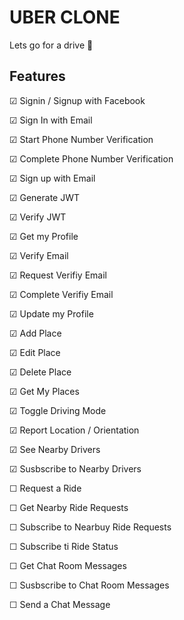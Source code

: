 # UBER CLONE
Lets go for a drive 🚗

## Features


&#9745;  Signin / Signup with Facebook

&#9745;  Sign In with Email

&#9745;  Start Phone Number Verification

&#9745;  Complete Phone Number Verification

&#9745; Sign up with Email

&#9745; Generate JWT

&#9745; Verify JWT

&#9745; Get my Profile

&#9745; Verify Email

&#9745; Request Verifiy Email

&#9745; Complete Verifiy Email

&#9745; Update my Profile

&#9745; Add Place

&#9745; Edit Place

&#9745; Delete Place

&#9745; Get My Places

&#9745; Toggle Driving Mode

&#9745; Report Location / Orientation

&#9745; See Nearby Drivers

&#9745; Susbscribe to Nearby Drivers

&#9744; Request a Ride

&#9744; Get Nearby Ride Requests

&#9744; Subscribe to Nearbuy Ride Requests

&#9744; Subscribe ti Ride Status

&#9744; Get Chat Room Messages

&#9744; Susbscribe to Chat Room Messages

&#9744; Send a Chat Message
